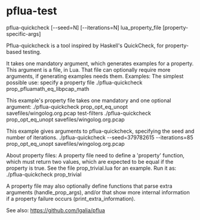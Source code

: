 # pflua-test
pflua-quickcheck [--seed=N] [--iterations=N] lua_property_file
[property-specific-args]

Pflua-quickcheck is a tool inspired by Haskell's QuickCheck, for property-based
testing.

It takes one mandatory argument, which generates examples for a property. This
argument is a file, in Lua. That file can optionally require more arguments, if
generating examples needs them.  Examples: The simplest possible use: specify a
property file ./pflua-quickcheck prop_pfluamath_eq_libpcap_math

This example's property file takes one mandatory and one optional argument:
./pflua-quickcheck prop_opt_eq_unopt savefiles/wingolog.org.pcap test-filters
./pflua-quickcheck prop_opt_eq_unopt savefiles/wingolog.org.pcap

This example gives arguments to pflua-quickcheck, specifying the seed and number
of iterations.  ./pflua-quickcheck --seed=379782615 --iterations=85
prop_opt_eq_unopt savefiles/wingolog.org.pcap

About property files: A property file need to define a 'property' function,
      which must return two values, which are expected to be equal if the
      property is true. See the file prop_trivial.lua for an example.  Run it
      as: ./pflua-quickcheck prop_trivial

A property file may also optionally define functions that parse extra arguments
(handle_prop_args), and/or that show more internal information if a property
failure occurs (print_extra_information).

See also: https://github.com/Igalia/pflua
